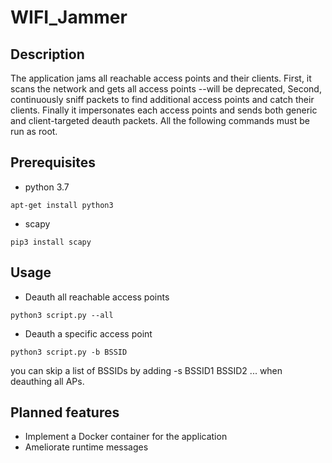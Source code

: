 # WIFI_Jammer

## Description

The application jams all reachable access points and their clients. First, it scans the network and gets all access points --will be deprecated, Second, continuously sniff packets to find additional access points and catch their clients. Finally it impersonates each access points and sends both generic and client-targeted deauth packets.
All the following commands must be run as root.

## Prerequisites

* python 3.7

```
apt-get install python3
```

* scapy

```
pip3 install scapy
```

## Usage

* Deauth all reachable access points

```
python3 script.py --all
```

* Deauth a specific access point
```
python3 script.py -b BSSID
```

you can skip a list of BSSIDs by adding -s BSSID1 BSSID2 ... when deauthing all APs.

## Planned features

* Implement a Docker container for the application
* Ameliorate runtime messages
